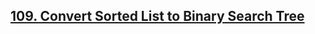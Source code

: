 ## [109. Convert Sorted List to Binary Search Tree](https://leetcode.com/problems/convert-sorted-list-to-binary-search-tree/)
